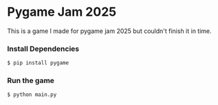 # Pygame Jam 2025
This is a game I made for pygame jam 2025 but couldn't finish it in time.

### Install Dependencies
```bash
$ pip install pygame
```

### Run the game
```bash
$ python main.py
```


